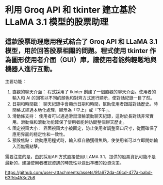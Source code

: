 # 利用 Groq API 和 tkinter 建立基於 LLaMA 3.1 模型的股票助理
## 這款股票助理應用程式結合了 Groq API 和 LLaMA 3.1 模型，用於回答股票相關的問題。程式使用 tkinter 作為圖形使用者介面（GUI）庫，讓使用者能夠輕鬆地與機器人進行互動。
主要功能：
1. 直觀的聊天介面： 程式採用了 tkinter 創建了一個直觀的聊天介面。使用者的輸入和 AI 的回答以不同的顏色和對齊方式進行顯示，使對話紀錄一目了然。
2. 日期和時間戳： 聊天紀錄中會顯示日期和時間，幫助使用者跟蹤對話歷史。時間格式經過本地化處理，顯示為「早上」或「下午」。
3. 滑動條支持： 使用者可以通過滑鼠滾輪滾動聊天紀錄，這對於長對話非常實用。滑動條和滾動功能確保了使用者能夠訪問整個聊天歷史。
4. 固定視窗大小： 界面視窗大小被固定，防止使用者調整窗口尺寸，從而確保了應用界面的穩定性和一致性。
5. 預設焦點： 啟動應用程式時，輸入框自動獲得焦點，使使用者可以立即開始輸入而無需點擊。<br>

需要注意的是，由於採用API方式直接使用LLAMA 3.1，提供的股票資訊可能不是最新的，建議使用者確認資訊的時效性以做出準確的投資決策。

https://github.com/user-attachments/assets/91a972da-46cd-477a-babd-63f5b453c2b8
